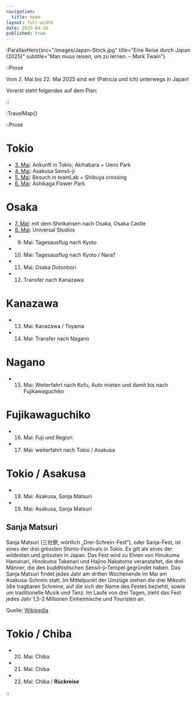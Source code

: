 ```yaml
---
navigation:
  title: Home
layout: full-width
date: 2025-04-30
published: true
---
```


:ParallaxHero{src="/images/Japan-Stock.jpg" title="Eine Reise durch Japan (2025)" subtitle="Man muss reisen, um zu lernen. – Mark Twain"}

::Prose

Vom 2. Mai bis 22. Mai 2025 sind wir (Patricia und ich) unterwegs in Japan!

Vorerst steht folgendes auf dem Plan:

::

:TravelMap{}

::Prose

# Tokio

- [3. Mai](/tokio/mai-03): Ankunft in Tokio; Akihabara + Ueno Park
- [4. Mai](/tokio/mai-04): Asakusa Sensō-ji
- [5. Mai](/tokio/mai-05): Besuch in teamLab + Shibuya crossing
- [6. Mai](/tokio/mai-06): Ashikaga Flower Park

# Osaka

- [7. Mai](/osaka/mai-07): mit dem Shinkansen nach Osaka, Osaka Castle
- [8. Mai](/osaka/mai-08): Universal Studios
- 9. Mai: Tagesausflug nach Kyoto
- 10. Mai: Tagesausflug nach Kyoto / Nara?
- 11. Mai: Osaka Dotonbori
- 12. Transfer nach Kanazawa

# Kanazawa

- 13. Mai: Kanazawa / Toyama
- 14. Mai: Transfer nach Nagano

# Nagano

- 15. Mai: Weiterfahrt nach Kofu, Auto mieten und damit bis nach Fujikawaguchiko

# Fujikawaguchiko

- 16. Mai: Fuji und Region
- 17. Mai: weiterfahrt nach Tokio / Asakusa

# Tokio / Asakusa

- 18. Mai: Asakusa, Sanja Matsuri
- 19. Mai: Asakusa, Sanja Matsuri

## Sanja Matsuri

Sanja Matsuri (三社祭, wörtlich „Drei-Schrein-Fest“), oder Sanja-Fest,
ist eines der drei grössten Shinto-Festivals in Tokio.
Es gilt als eines der wildesten und grössten in Japan.
Das Fest wird zu Ehren von Hinokuma Hamanari, Hinokuma Takenari und Hajino Nakatomo veranstaltet,
die drei Männer, die den buddhistischen Sensō-ji-Tempel gegründet haben.
Das Sanja Matsuri findet jedes Jahr am dritten Wochenende im Mai am Asakusa-Schrein statt.
Im Mittelpunkt der Umzüge stehen die drei Mikoshi (die tragbaren Schreine, auf die sich der Name des Festes bezieht),
sowie um traditionelle Musik und Tanz. Im Laufe von drei Tagen,
zieht das Fest jedes Jahr 1,5-2 Millionen Einheimische und Touristen an.

Quelle: [Wikipedia](https://en.wikipedia.org/wiki/Sanja_Matsuri)

# Tokio / Chiba

- 20. Mai: Chiba
- 21. Mai: Chiba
- 22. Mai: Chiba / **Rückreise**

::


